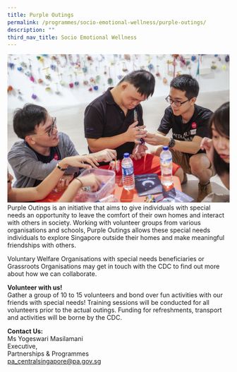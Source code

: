 ```yaml
---
title: Purple Outings
permalink: /programmes/socio-emotional-wellness/purple-outings/
description: ""
third_nav_title: Socio Emotional Wellness
---
```

![Purple Outing](/images/Programmes/purple-outings-2.jpg)
Purple Outings is an initiative that aims to give individuals with special needs an opportunity to leave the comfort of their own homes and interact with others in society. Working with volunteer groups from various organisations and schools, Purple Outings allows these special needs individuals to explore Singapore outside their homes and make meaningful friendships with others.

Voluntary Welfare Organisations with special needs beneficiaries or Grassroots Organisations may get in touch with the CDC to find out more about how we can collaborate.

**Volunteer with us!**  
Gather a group of 10 to 15 volunteers and bond over fun activities with our friends with special needs! Training sessions will be conducted for all volunteers prior to the actual outings. Funding for refreshments, transport and activities will be borne by the CDC. 

**Contact Us:**  
Ms Yogeswari Masilamani  
Executive,&nbsp;  
Partnerships &amp; Programmes  
[pa\_centralsingapore@pa.gov.sg](mailto:pa_centralsingapore@pa.gov.sg)